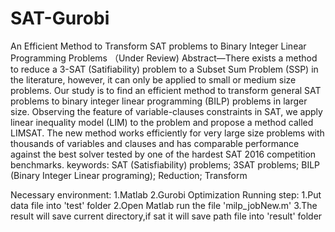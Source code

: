 # SAT-Gurobi
An Efficient Method to Transform SAT problems to Binary Integer Linear Programming Problems （Under Review)
Abstract—There exists a method to reduce a 3-SAT (Satifiability)
problem to a Subset Sum Problem (SSP) in the literature,
however, it can only be applied to small or medium size problems.
Our study is to find an efficient method to transform general
SAT problems to binary integer linear programming (BILP)
problems in larger size. Observing the feature of variable-clauses
constraints in SAT, we apply linear inequality model (LIM) to the
problem and propose a method called LIMSAT. The new method
works efficiently for very large size problems with thousands of
variables and clauses and has comparable performance against
the best solver tested by one of the hardest SAT 2016 competition
benchmarks.
keywords: SAT (Satisfiability) problems; 3SAT problems;
BILP (Binary Integer Linear programing); Reduction; Transform

Necessary environment:
1.Matlab
2.Gurobi Optimization
Running step:
1.Put data file into 'test' folder
2.Open Matlab run the file 'milp_jobNew.m'
3.The result will save current directory,if sat it will save path file into 'result' folder
